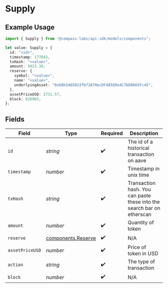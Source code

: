 # Supply

## Example Usage

```typescript
import { Supply } from "@compass-labs/api-sdk/models/components";

let value: Supply = {
  id: "<id>",
  timestamp: 177043,
  txHash: "<value>",
  amount: 5023.38,
  reserve: {
    symbol: "<value>",
    name: "<value>",
    underlyingAsset: "0x68b3465833fb72A70ecDF485E0e4C7bD8665Fc45",
  },
  assetPriceUSD: 2731.57,
  block: 626983,
};
```

## Fields

| Field                                                                  | Type                                                                   | Required                                                               | Description                                                            |
| ---------------------------------------------------------------------- | ---------------------------------------------------------------------- | ---------------------------------------------------------------------- | ---------------------------------------------------------------------- |
| `id`                                                                   | *string*                                                               | :heavy_check_mark:                                                     | The id of a historical transaction on aave                             |
| `timestamp`                                                            | *number*                                                               | :heavy_check_mark:                                                     | Timestamp in unix time                                                 |
| `txHash`                                                               | *string*                                                               | :heavy_check_mark:                                                     | Transaction hash. You can paste these into the search bar on etherscan |
| `amount`                                                               | *number*                                                               | :heavy_check_mark:                                                     | Quantity of token                                                      |
| `reserve`                                                              | [components.Reserve](../../models/components/reserve.md)               | :heavy_check_mark:                                                     | N/A                                                                    |
| `assetPriceUSD`                                                        | *number*                                                               | :heavy_check_mark:                                                     | Price of token in USD                                                  |
| `action`                                                               | *string*                                                               | :heavy_check_mark:                                                     | The type of transaction                                                |
| `block`                                                                | *number*                                                               | :heavy_check_mark:                                                     | N/A                                                                    |